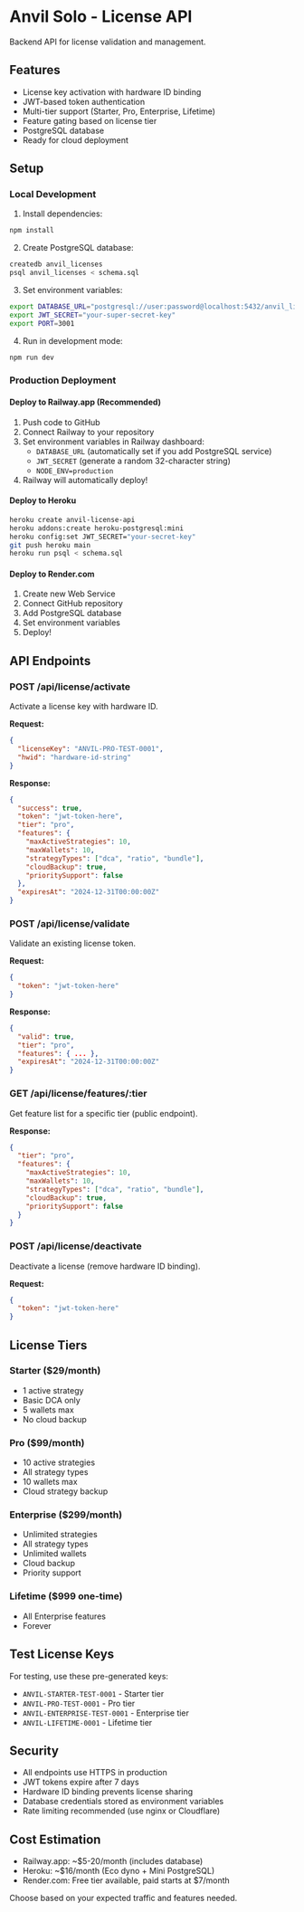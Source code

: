# Anvil Solo - License API

Backend API for license validation and management.

## Features

- License key activation with hardware ID binding
- JWT-based token authentication
- Multi-tier support (Starter, Pro, Enterprise, Lifetime)
- Feature gating based on license tier
- PostgreSQL database
- Ready for cloud deployment

## Setup

### Local Development

1. Install dependencies:
```bash
npm install
```

2. Create PostgreSQL database:
```bash
createdb anvil_licenses
psql anvil_licenses < schema.sql
```

3. Set environment variables:
```bash
export DATABASE_URL="postgresql://user:password@localhost:5432/anvil_licenses"
export JWT_SECRET="your-super-secret-key"
export PORT=3001
```

4. Run in development mode:
```bash
npm run dev
```

### Production Deployment

#### Deploy to Railway.app (Recommended)

1. Push code to GitHub
2. Connect Railway to your repository
3. Set environment variables in Railway dashboard:
   - `DATABASE_URL` (automatically set if you add PostgreSQL service)
   - `JWT_SECRET` (generate a random 32-character string)
   - `NODE_ENV=production`
4. Railway will automatically deploy!

#### Deploy to Heroku

```bash
heroku create anvil-license-api
heroku addons:create heroku-postgresql:mini
heroku config:set JWT_SECRET="your-secret-key"
git push heroku main
heroku run psql < schema.sql
```

#### Deploy to Render.com

1. Create new Web Service
2. Connect GitHub repository
3. Add PostgreSQL database
4. Set environment variables
5. Deploy!

## API Endpoints

### POST /api/license/activate
Activate a license key with hardware ID.

**Request:**
```json
{
  "licenseKey": "ANVIL-PRO-TEST-0001",
  "hwid": "hardware-id-string"
}
```

**Response:**
```json
{
  "success": true,
  "token": "jwt-token-here",
  "tier": "pro",
  "features": {
    "maxActiveStrategies": 10,
    "maxWallets": 10,
    "strategyTypes": ["dca", "ratio", "bundle"],
    "cloudBackup": true,
    "prioritySupport": false
  },
  "expiresAt": "2024-12-31T00:00:00Z"
}
```

### POST /api/license/validate
Validate an existing license token.

**Request:**
```json
{
  "token": "jwt-token-here"
}
```

**Response:**
```json
{
  "valid": true,
  "tier": "pro",
  "features": { ... },
  "expiresAt": "2024-12-31T00:00:00Z"
}
```

### GET /api/license/features/:tier
Get feature list for a specific tier (public endpoint).

**Response:**
```json
{
  "tier": "pro",
  "features": {
    "maxActiveStrategies": 10,
    "maxWallets": 10,
    "strategyTypes": ["dca", "ratio", "bundle"],
    "cloudBackup": true,
    "prioritySupport": false
  }
}
```

### POST /api/license/deactivate
Deactivate a license (remove hardware ID binding).

**Request:**
```json
{
  "token": "jwt-token-here"
}
```

## License Tiers

### Starter ($29/month)
- 1 active strategy
- Basic DCA only
- 5 wallets max
- No cloud backup

### Pro ($99/month)
- 10 active strategies
- All strategy types
- 10 wallets max
- Cloud strategy backup

### Enterprise ($299/month)
- Unlimited strategies
- All strategy types
- Unlimited wallets
- Cloud backup
- Priority support

### Lifetime ($999 one-time)
- All Enterprise features
- Forever

## Test License Keys

For testing, use these pre-generated keys:

- `ANVIL-STARTER-TEST-0001` - Starter tier
- `ANVIL-PRO-TEST-0001` - Pro tier
- `ANVIL-ENTERPRISE-TEST-0001` - Enterprise tier
- `ANVIL-LIFETIME-0001` - Lifetime tier

## Security

- All endpoints use HTTPS in production
- JWT tokens expire after 7 days
- Hardware ID binding prevents license sharing
- Database credentials stored as environment variables
- Rate limiting recommended (use nginx or Cloudflare)

## Cost Estimation

- Railway.app: ~$5-20/month (includes database)
- Heroku: ~$16/month (Eco dyno + Mini PostgreSQL)
- Render.com: Free tier available, paid starts at $7/month

Choose based on your expected traffic and features needed.


